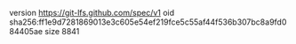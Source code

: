 version https://git-lfs.github.com/spec/v1
oid sha256:ff1e9d7281869013e3c605e54ef219fce5c55af44f536b307bc8a9fd084405ae
size 8841
